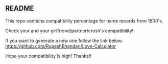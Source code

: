 ## README
This repo contains compatibility percentage for name records from 1800's. 

Check your and your girlfriend/partner/crush's compatibility!

If you want to generate a new one follow the link below:
https://github.com/RupeshBhandari/Love-Calculator

Hope your compatibility is high! Thanks!!
